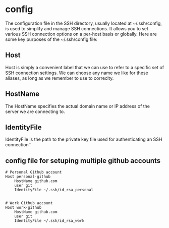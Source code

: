# config


The configuration file in the SSH directory, usually located at ~/.ssh/config, is used to simplify and manage SSH connections. It allows you to set various SSH connection options on a per-host basis or globally. Here are some key purposes of the ~/.ssh/config file:



## Host

Host is simply a convenient label that we can use to refer to a specific set of SSH connection settings. We can choose any name we like for these aliases, as long as we remember to use to correclty.

## HostName

The HostName specifies the actual domain name or IP address of the server we are connecting to.

## IdentityFile

IdentityFile is the path to the private key file used for authenticating an SSH connection``


## config file for setuping multiple github accounts
```
# Personal Github account
Host personal-github
    HostName github.com
    user git
    IdentityFile ~/.ssh/id_rsa_personal


# Work Github account
Host work-github
    HostName github.com
    user git
    IdentityFile ~/.ssh/id_rsa_work
```
